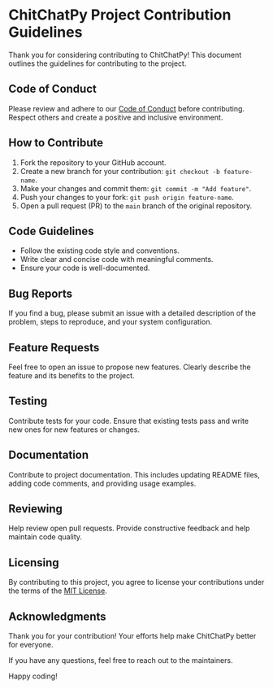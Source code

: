 # ChitChatPy Project Contribution Guidelines

Thank you for considering contributing to ChitChatPy! This document outlines the guidelines for contributing to the project.

## Code of Conduct

Please review and adhere to our [Code of Conduct](CODE_OF_CONDUCT.md) before contributing. Respect others and create a positive and inclusive environment.

## How to Contribute

1. Fork the repository to your GitHub account.
2. Create a new branch for your contribution: `git checkout -b feature-name`.
3. Make your changes and commit them: `git commit -m "Add feature"`.
4. Push your changes to your fork: `git push origin feature-name`.
5. Open a pull request (PR) to the `main` branch of the original repository.

## Code Guidelines

- Follow the existing code style and conventions.
- Write clear and concise code with meaningful comments.
- Ensure your code is well-documented.

## Bug Reports

If you find a bug, please submit an issue with a detailed description of the problem, steps to reproduce, and your system configuration.

## Feature Requests

Feel free to open an issue to propose new features. Clearly describe the feature and its benefits to the project.

## Testing

Contribute tests for your code. Ensure that existing tests pass and write new ones for new features or changes.

## Documentation

Contribute to project documentation. This includes updating README files, adding code comments, and providing usage examples.

## Reviewing

Help review open pull requests. Provide constructive feedback and help maintain code quality.

## Licensing

By contributing to this project, you agree to license your contributions under the terms of the [MIT License](LICENSE).

## Acknowledgments

Thank you for your contribution! Your efforts help make ChitChatPy better for everyone.

If you have any questions, feel free to reach out to the maintainers.

Happy coding!
